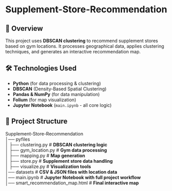 # Supplement-Store-Recommendation

## 📌 Overview  
This project uses **DBSCAN clustering** to recommend supplement stores based on gym locations. It processes geographical data, applies clustering techniques, and generates an interactive recommendation map.

## 🛠️ Technologies Used  
- **Python** (for data processing & clustering)  
- **DBSCAN** (Density-Based Spatial Clustering)  
- **Pandas & NumPy** (for data manipulation)  
- **Folium** (for map visualization)  
- **Jupyter Notebook** (`main.ipynb` - all core logic)  

## 📂 Project Structure
Supplement-Store-Recommendation  
│── pyfiles  
│   ├── clustering.py  # **DBSCAN clustering logic**  
│   ├── gym_location.py  # **Gym data processing**  
│   ├── mapping.py  # **Map generation**  
│   ├── store.py  # **Supplement store data handling**  
│   ├── visualize.py  # **Visualization tools**  
│── datasets  # **CSV & JSON files with location data**  
│── main.ipynb  # **Jupyter Notebook with full project workflow**  
│── smart_recommendation_map.html  # **Final interactive map**  
